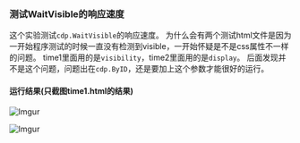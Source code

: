 ### 测试WaitVisible的响应速度
这个实验测试`cdp.WaitVisible`的响应速度。
为什么会有两个测试html文件是因为一开始程序测试的时候一直没有检测到visible，一开始怀疑是不是css属性不一样的问题。
time1里面用的是`visibility`，time2里面用的是`display`。
后面发现并不是这个问题，问题出在`cdp.ByID`，还是要加上这个参数才能很好的运行。

#### 运行结果(只截图time1.html的结果)
![Imgur](http://i.imgur.com/u1wc8Ud.png)

![Imgur](http://i.imgur.com/M8HL5aL.png)

